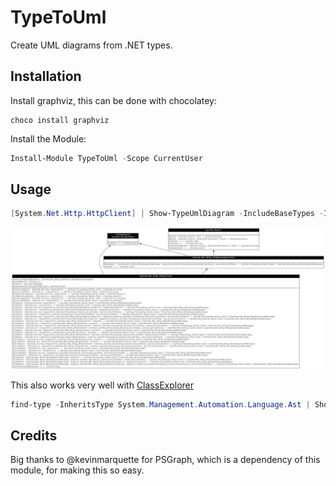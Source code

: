 # TypeToUml

Create UML diagrams from .NET types.

## Installation

Install graphviz, this can be done with chocolatey:
```
choco install graphviz
```

Install the Module:
```powershell
Install-Module TypeToUml -Scope CurrentUser
```

## Usage

```powershell
[System.Net.Http.HttpClient] | Show-TypeUmlDiagram -IncludeBaseTypes -IncludeInterfaces
```

![HttpClient](assets/httpclient.png)

This also works very well with [ClassExplorer](https://github.com/SeeminglyScience/ClassExplorer)

```powershell
find-type -InheritsType System.Management.Automation.Language.Ast | Show-TypeUmlDiagram -IncludeBaseTypes
```

## Credits
Big thanks to @kevinmarquette for PSGraph, which is a dependency of this module, for making this so easy.